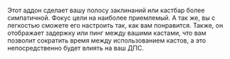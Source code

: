 Этот аддон сделает вашу полосу заклинаний или кастбар более симпатичной. Фокус цели на наиболее приемлемый. А так же, вы с легкостью сможете его настроить так, как вам понравится. Также, он отображает задержку или пинг между вашими кастами, что вам позволит сократить время между использованием кастов, а это непосредственно будет влиять на ваш ДПС.